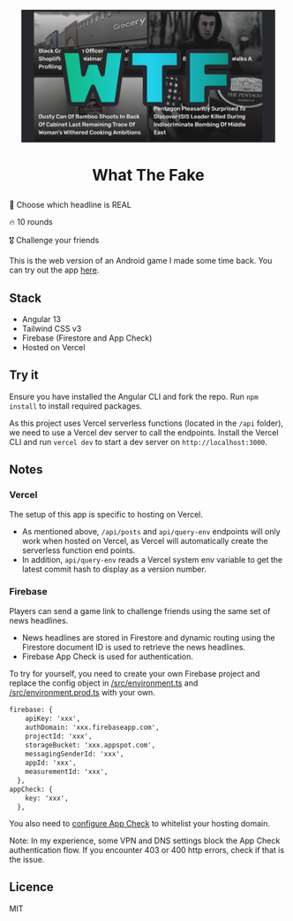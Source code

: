 <p align="center">
  <img style="text-align: center" src="https://github.com/cerivitos/what-the-fake-web/blob/master/src/assets/wtf-header.png?raw=true" height="240"/>
  <h1 align="center">What The Fake</h>
</p>

###
🤔 Choose which headline is REAL

🔥 10 rounds

🎖️ Challenge your friends

This is the web version of an Android game I made some time back. You can try out the app [here](https://play.google.com/store/apps/details?id=com.chanwaikit.fakenews).

## Stack
* Angular 13
* Tailwind CSS v3
* Firebase (Firestore and App Check)
* Hosted on Vercel

## Try it
Ensure you have installed the Angular CLI and fork the repo. Run `npm install` to install required packages.

As this project uses Vercel serverless functions (located in the `/api` folder), we need to use a Vercel dev server to call the endpoints. Install the Vercel CLI and run `vercel dev` to start a dev server on `http://localhost:3000`.

## Notes
### Vercel
The setup of this app is specific to hosting on Vercel. 
* As mentioned above, `/api/posts` and `api/query-env` endpoints will only work when hosted on Vercel, as Vercel will automatically create the serverless function end points.
* In addition, `api/query-env` reads a Vercel system env variable to get the latest commit hash to display as a version number.

### Firebase
Players can send a game link to challenge friends using the same set of news headlines.
* News headlines are stored in Firestore and dynamic routing using the Firestore document ID is used to retrieve the news headlines.
* Firebase App Check is used for authentication.

To try for yourself, you need to create your own Firebase project and replace the config object in [/src/environment.ts](https://github.com/cerivitos/what-the-fake-web/blob/05e0bff1cffa5fc8f3fc2c74acf2d0d3bb1de6f7/src/environments/environment.ts) and [/src/environment.prod.ts](https://github.com/cerivitos/what-the-fake-web/blob/05e0bff1cffa5fc8f3fc2c74acf2d0d3bb1de6f7/src/environments/environment.prod.ts) with your own.

```
firebase: {
    apiKey: 'xxx',
    authDomain: 'xxx.firebaseapp.com',
    projectId: 'xxx',
    storageBucket: 'xxx.appspot.com',
    messagingSenderId: 'xxx',
    appId: 'xxx',
    measurementId: 'xxx',
  },
appCheck: {
    key: 'xxx',
  },
  ```
  
  You also need to [configure App Check](https://firebase.google.com/docs/app-check) to whitelist your hosting domain.
  
  Note: In my experience, some VPN and DNS settings block the App Check authentication flow. If you encounter 403 or 400 http errors, check if that is the issue.
  
  ## Licence
  MIT
  
